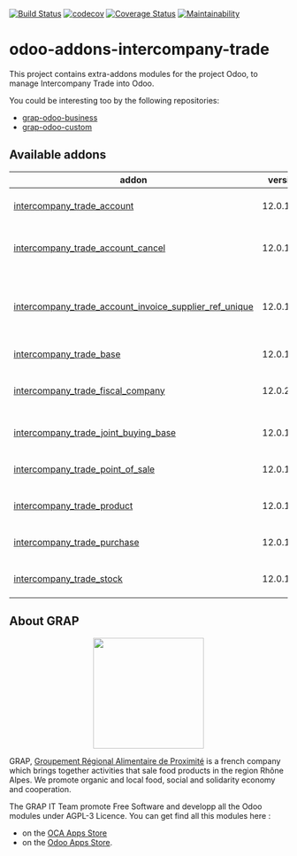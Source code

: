 [![Build Status](https://travis-ci.org/grap/odoo-addons-intercompany-trade.svg?branch=12.0)](https://travis-ci.org/grap/odoo-addons-intercompany-trade)
[![codecov](https://codecov.io/gh/grap/odoo-addons-intercompany-trade/branch/12.0/graph/badge.svg)](https://codecov.io/gh/grap/odoo-addons-intercompany-trade)
[![Coverage Status](https://coveralls.io/repos/github/grap/odoo-addons-intercompany-trade/badge.svg?branch=12.0)](https://coveralls.io/github/grap/odoo-addons-intercompany-trade?branch=12.0)
[![Maintainability](https://api.codeclimate.com/v1/badges/bc6b1fbed487952250e8/maintainability)](https://codeclimate.com/github/grap/odoo-addons-intercompany-trade/maintainability)

# odoo-addons-intercompany-trade

This project contains extra-addons modules for the project Odoo, to manage Intercompany Trade into Odoo.

You could be interesting too by the following repositories:

* [grap-odoo-business](https://github.com/grap/grap-odoo-business)
* [grap-odoo-custom](https://github.com/grap/grap-odoo-custom)

[//]: # (addons)

Available addons
----------------
addon | version | maintainers | summary
--- | --- | --- | ---
[intercompany_trade_account](intercompany_trade_account/) | 12.0.1.1.1 |  | Intercompany Trade - Account
[intercompany_trade_account_cancel](intercompany_trade_account_cancel/) | 12.0.1.1.1 |  | Intercompany Trade - Account Cancel
[intercompany_trade_account_invoice_supplier_ref_unique](intercompany_trade_account_invoice_supplier_ref_unique/) | 12.0.1.1.1 |  | Intercompany Trade - Account Invoice Supplier Ref Unique
[intercompany_trade_base](intercompany_trade_base/) | 12.0.1.1.3 |  | Intercompany Trade - Base
[intercompany_trade_fiscal_company](intercompany_trade_fiscal_company/) | 12.0.2.0.2 |  | Intercompany Trade - Fiscal Company
[intercompany_trade_joint_buying_base](intercompany_trade_joint_buying_base/) | 12.0.1.0.2 |  | Intercompany Trade - Joint Buying Base
[intercompany_trade_point_of_sale](intercompany_trade_point_of_sale/) | 12.0.1.1.1 |  | Intercompany Trade - Point Of Sale
[intercompany_trade_product](intercompany_trade_product/) | 12.0.1.1.2 |  | Intercompany Trade - Product
[intercompany_trade_purchase](intercompany_trade_purchase/) | 12.0.1.1.1 |  | Intercompany Trade - Purchase
[intercompany_trade_stock](intercompany_trade_stock/) | 12.0.1.0.4 |  | Intercompany Trade - Stock

[//]: # (end addons)

## About GRAP

<p align="center">
   <img src="http://www.grap.coop/wp-content/uploads/2016/11/GRAP.png" width="200"/>
</p>

GRAP, [Groupement Régional Alimentaire de Proximité](http://www.grap.coop) is a
french company which brings together activities that sale food products in the
region Rhône Alpes. We promote organic and local food, social and solidarity
economy and cooperation.

The GRAP IT Team promote Free Software and developp all the Odoo modules under
AGPL-3 Licence. You can get find all this modules here :
* on the [OCA Apps Store](https://odoo-community.org/shop?&search=GRAP)
* on the [Odoo Apps Store](https://www.odoo.com/apps/modules/browse?author=GRAP).
